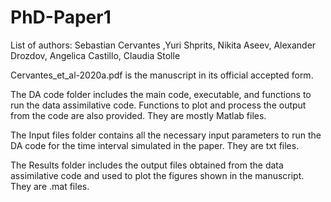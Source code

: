 # PhD-Paper1
List of authors:
Sebastian Cervantes ,Yuri Shprits, Nikita Aseev, Alexander Drozdov, Angelica Castillo, Claudia Stolle

Cervantes_et_al-2020a.pdf is the manuscript in its official accepted form.

The DA code folder includes the main code, executable, and functions to run the data assimilative code. Functions to plot and process the output from the code are also provided. They are mostly Matlab files.

The Input files folder contains all the necessary input parameters to run the DA code for the time interval simulated in the paper. They are txt files.

The Results folder includes the output files obtained from the data assimilative code and used to plot the figures shown in the manuscript. They are .mat files.
